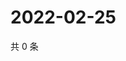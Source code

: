 # 2022-02-25

共 0 条

<!-- BEGIN WEIBO -->
<!-- 最后更新时间 Fri Feb 25 2022 18:16:06 GMT+0800 (China Standard Time) -->

<!-- END WEIBO -->
